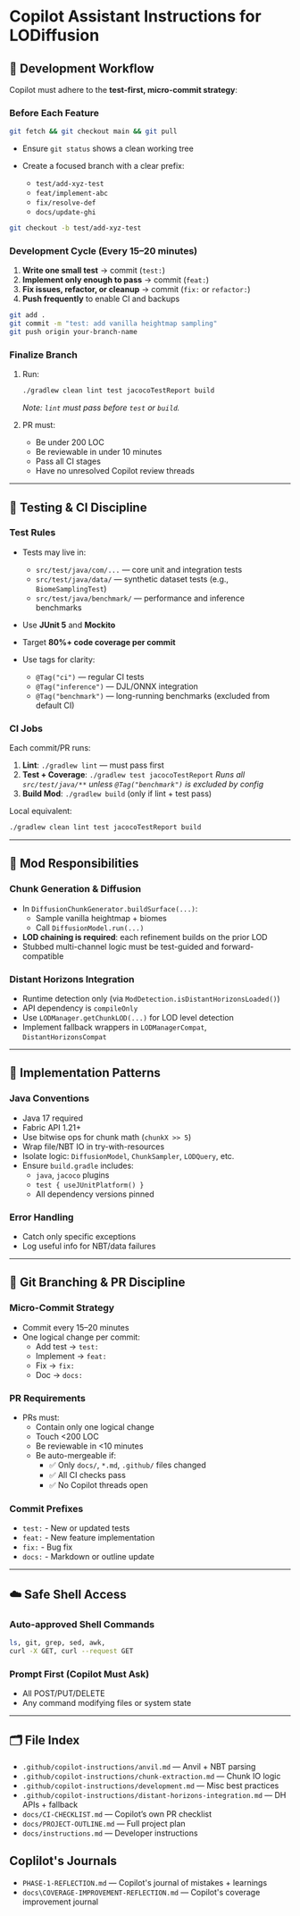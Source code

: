 # Copilot Assistant Instructions for LODiffusion

## 🔁 Development Workflow

Copilot must adhere to the **test-first, micro-commit strategy**:

### Before Each Feature
```bash
git fetch && git checkout main && git pull
````

* Ensure `git status` shows a clean working tree
* Create a focused branch with a clear prefix:

  * `test/add-xyz-test`
  * `feat/implement-abc`
  * `fix/resolve-def`
  * `docs/update-ghi`

```bash
git checkout -b test/add-xyz-test
```

### Development Cycle (Every 15–20 minutes)

1. **Write one small test** → commit (`test:`)
2. **Implement only enough to pass** → commit (`feat:`)
3. **Fix issues, refactor, or cleanup** → commit (`fix:` or `refactor:`)
4. **Push frequently** to enable CI and backups

```bash
git add .
git commit -m "test: add vanilla heightmap sampling"
git push origin your-branch-name
```

### Finalize Branch

1. Run:

   ```bash
   ./gradlew clean lint test jacocoTestReport build
   ```

   *Note: `lint` must pass before `test` or `build`.*
2. PR must:

   * Be under 200 LOC
   * Be reviewable in under 10 minutes
   * Pass all CI stages
   * Have no unresolved Copilot review threads

---

## 🔬 Testing & CI Discipline

### Test Rules

* Tests may live in:

  * `src/test/java/com/...` — core unit and integration tests
  * `src/test/java/data/` — synthetic dataset tests (e.g., `BiomeSamplingTest`)
  * `src/test/java/benchmark/` — performance and inference benchmarks
* Use **JUnit 5** and **Mockito**
* Target **80%+ code coverage per commit**
* Use tags for clarity:

  * `@Tag("ci")` — regular CI tests
  * `@Tag("inference")` — DJL/ONNX integration
  * `@Tag("benchmark")` — long-running benchmarks (excluded from default CI)

### CI Jobs

Each commit/PR runs:

1. **Lint**: `./gradlew lint` — must pass first
2. **Test + Coverage**: `./gradlew test jacocoTestReport`
   *Runs all `src/test/java/**` unless `@Tag("benchmark")` is excluded by config*
3. **Build Mod**: `./gradlew build` (only if lint + test pass)

Local equivalent:

```bash
./gradlew clean lint test jacocoTestReport build
```

---

## 🧠 Mod Responsibilities

### Chunk Generation & Diffusion
- In `DiffusionChunkGenerator.buildSurface(...)`:
  - Sample vanilla heightmap + biomes
  - Call `DiffusionModel.run(...)`
- **LOD chaining is required**: each refinement builds on the prior LOD
- Stubbed multi-channel logic must be test-guided and forward-compatible

### Distant Horizons Integration
- Runtime detection only (via `ModDetection.isDistantHorizonsLoaded()`)
- API dependency is `compileOnly`
- Use `LODManager.getChunkLOD(...)` for LOD level detection
- Implement fallback wrappers in `LODManagerCompat`, `DistantHorizonsCompat`

---

## 🧪 Implementation Patterns

### Java Conventions
- Java 17 required
- Fabric API 1.21+
- Use bitwise ops for chunk math (`chunkX >> 5`)
- Wrap file/NBT IO in try-with-resources
- Isolate logic: `DiffusionModel`, `ChunkSampler`, `LODQuery`, etc.
- Ensure `build.gradle` includes:
  - `java`, `jacoco` plugins
  - `test { useJUnitPlatform() }`
  - All dependency versions pinned

### Error Handling
- Catch only specific exceptions
- Log useful info for NBT/data failures

---

## 🧵 Git Branching & PR Discipline

### Micro-Commit Strategy
- Commit every 15–20 minutes
- One logical change per commit:
  - Add test → `test:`
  - Implement → `feat:`
  - Fix → `fix:`
  - Doc → `docs:`

### PR Requirements
- PRs must:
  - Contain only one logical change
  - Touch <200 LOC
  - Be reviewable in <10 minutes
  - Be auto-mergeable if:
    - ✅ Only `docs/`, `*.md`, `.github/` files changed
    - ✅ All CI checks pass
    - ✅ No Copilot threads open

### Commit Prefixes
- `test:` - New or updated tests
- `feat:` - New feature implementation
- `fix:` - Bug fix
- `docs:` - Markdown or outline update

---

## ☁️ Safe Shell Access

### Auto-approved Shell Commands
```bash
ls, git, grep, sed, awk,
curl -X GET, curl --request GET
```

### Prompt First (Copilot Must Ask)
- All POST/PUT/DELETE
- Any command modifying files or system state

---

## 🗂️ File Index
- `.github/copilot-instructions/anvil.md` — Anvil + NBT parsing
- `.github/copilot-instructions/chunk-extraction.md` — Chunk IO logic
- `.github/copilot-instructions/development.md` — Misc best practices
- `.github/copilot-instructions/distant-horizons-integration.md` — DH APIs + fallback
- `docs/CI-CHECKLIST.md` — Copilot’s own PR checklist
- `docs/PROJECT-OUTLINE.md` — Full project plan
- `docs/instructions.md` — Developer instructions

## Coplilot's Journals
- `PHASE-1-REFLECTION.md` — Copilot's journal of mistakes + learnings
- `docs\COVERAGE-IMPROVEMENT-REFLECTION.md` — Copilot's coverage improvement journal
